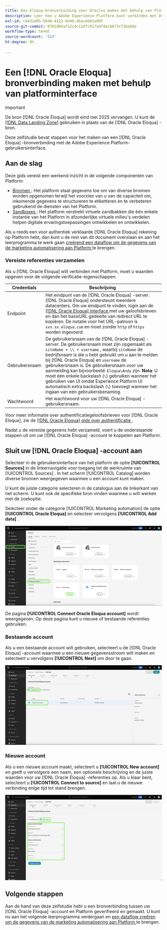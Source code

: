 ```yaml
---
title: Een Eloqua-bronverbinding voor Oracles maken met behulp van Platform UI
description: Leer hoe u Adobe Experience Platform kunt verbinden met Oracle Eloqua via de interface van het platform.
exl-id: c4431d85-5948-4122-9a99-dbacdde5a09f
source-git-commit: 0781d04af12c4c11dfc917adfdec8673cf3be8de
workflow-type: tm+mt
source-wordcount: '513'
ht-degree: 0%

---
```


# Een [!DNL Oracle Eloqua] bronverbinding maken met behulp van platforminterface

>[!IMPORTANT]
>
>De bron [!DNL Oracle Eloqua] wordt eind mei 2025 vervangen. U kunt de [[!DNL Data Landing Zone]](../cloud-storage/data-landing-zone.md) gebruiken in plaats van de [!DNL Oracle Eloqua] -bron.

Deze zelfstudie bevat stappen voor het maken van een [!DNL Oracle Eloqua] -bronverbinding met de Adobe Experience Platform-gebruikersinterface.

## Aan de slag

Deze gids vereist een werkend inzicht in de volgende componenten van Platform:

* [ Bronnen ](../../../../home.md): Het platform staat gegevens toe om van diverse bronnen worden opgenomen terwijl het voorzien van u van de capaciteit om, inkomende gegevens te structureren te etiketteren en te verbeteren gebruikend de diensten van het Platform.
* [ Sandboxes ](../../../../../sandboxes/home.md): Het platform verstrekt virtuele zandbakken die één enkele instantie van het Platform in afzonderlijke virtuele milieu&#39;s verdelen helpen digitale ervaringstoepassingen ontwikkelen en ontwikkelen.

Als u reeds een voor authentiek verklaarde [!DNL Oracle Eloqua] rekening op Platform hebt, dan kunt u de rest van dit document overslaan en aan het leerprogramma te werk gaan [ creërend een dataflow om de gegevens van de marketing automatisering aan Platform ](../../dataflow/marketing-automation.md) te brengen.

### Vereiste referenties verzamelen

Als u [!DNL Oracle Eloqua] wilt verbinden met Platform, moet u waarden opgeven voor de volgende verificatie-eigenschappen:

| Credentials | Beschrijving |
| --- | --- |
| Endpoint | Het eindpunt van de [!DNL Oracle Eloqua] -server. [!DNL Oracle Eloqua] ondersteunt meerdere datacenters. Om uw eindpunt te vinden, login aan de [[!DNL Oracle Eloqua]  interface ](https://login.eloqua.com) met uw geloofsbrieven en dan het basisURL gedeelte van redirect URL te kopiëren. De notatie voor het URL-patroon is `xxx.xx.eloqua.com` en moet zonder `http` of `https` worden ingevoerd. |
| Gebruikersnaam | De gebruikersnaam van de [!DNL Oracle Eloqua] -server. De gebruikersnaam moet zijn opgemaakt als `siteName + \\ + username` , waarbij `siteName` de bedrijfsnaam is die u hebt gebruikt om u aan te melden bij [!DNL Oracle Eloqua] en `username` de gebruikersnaam is. De gebruikersnaam voor uw aanmelding kan bijvoorbeeld: `Eloqua\Andy` zijn. **Nota**: U moet één enkele backslash (`\`) gebruiken wanneer het gebruiken van UI omdat Experience Platform UI automatisch extra backslash (`\`) toevoegt wanneer het ingaan van een gebruikersbenaming. |
| Wachtwoord | Het wachtwoord voor uw [!DNL Oracle Eloqua] -gebruikersnaam. |

Voor meer informatie over authentificatiegeloofsbrieven voor [!DNL Oracle Eloqua], zie de [[!DNL Oracle Eloqua]  gids over authentificatie ](https://docs.oracle.com/en/cloud/saas/marketing/eloqua-rest-api/Authentication_Basic.html).

Nadat u de vereiste gegevens hebt verzameld, voert u de onderstaande stappen uit om uw [!DNL Oracle Eloqua] -account te koppelen aan Platform.

## Sluit uw [!DNL Oracle Eloqua] -account aan

Selecteer in de gebruikersinterface van het platform de optie **[!UICONTROL Sources]** in de linkernavigatie voor toegang tot de werkruimte van [!UICONTROL Sources] . In het scherm [!UICONTROL Catalog] worden diverse bronnen weergegeven waarmee u een account kunt maken.

U kunt de juiste categorie selecteren in de catalogus aan de linkerkant van het scherm. U kunt ook de specifieke bron vinden waarmee u wilt werken met de zoekoptie.

Selecteer onder de categorie [!UICONTROL Marketing automation] de optie **[!UICONTROL Oracle Eloqua]** en selecteer vervolgens **[!UICONTROL Add data]** .

![ catalogus ](../../../../images/tutorials/create/oracle-eloqua/catalog.png)

De pagina **[!UICONTROL Connect Oracle Eloqua account]** wordt weergegeven. Op deze pagina kunt u nieuwe of bestaande referenties gebruiken.

### Bestaande account

Als u een bestaande account wilt gebruiken, selecteert u de [!DNL Oracle Eloqua] -account waarmee u een nieuwe gegevensstroom wilt maken en selecteert u vervolgens **[!UICONTROL Next]** om door te gaan.

![ bestaand ](../../../../images/tutorials/create/oracle-eloqua/existing.png)

### Nieuwe account

Als u een nieuwe account maakt, selecteert u **[!UICONTROL New account]** en geeft u vervolgens een naam, een optionele beschrijving en de juiste waarden voor uw [!DNL Oracle Eloqua] -referenties op. Als u klaar bent, selecteert u **[!UICONTROL Connect to source]** en laat u de nieuwe verbinding enige tijd tot stand brengen.

![ nieuw ](../../../../images/tutorials/create/oracle-eloqua/new.png)

## Volgende stappen

Aan de hand van deze zelfstudie hebt u een bronverbinding tussen uw [!DNL Oracle Eloqua] -account en Platform geverifieerd en gemaakt. U kunt nu aan het volgende leerprogramma verdergaan en [ een dataflow creëren om de gegevens van de marketing automatisering aan Platform ](../../dataflow/marketing-automation.md) te brengen.
